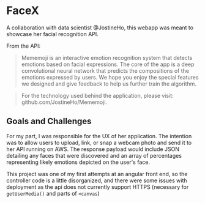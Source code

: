# FaceX

A collaboration with data scientist @JostineHo, this webapp was meant to showcase her facial recognition API.

From the API:

> Mememoji is an interactive emotion recognition system that detects emotions based on facial expressions. The core of the app is a deep convolutional neural network that predicts the compositions of the emotions expressed by users. We hope you enjoy the special features we designed and give feedback to help us further train the algorithm.

> For the technology used behind the application, please visit: github.com/JostineHo/Mememoji.

## Goals and Challenges

For my part, I was responsible for the UX of her application.  The intention was to allow users to upload, link, or snap a webcam photo and send it to her API running on AWS.  The response payload would include JSON detailing any faces that were discovered and an array of percentages representing likely emotions depicted on the user's face.

This project was one of my first attempts at an angular front end, so the controller code is a little disorganized, and there were some issues with deployment as the api does not currently support HTTPS (necessary for `getUserMedia()` and parts of `<canvas`)
